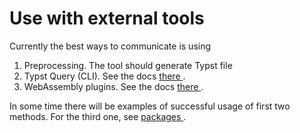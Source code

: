 #  Use with external tools

Currently the best ways to communicate is using

  1. Preprocessing. The tool should generate Typst file 
  2. Typst Query (CLI). See the docs [ there ](https://typst.app/docs/reference/meta/query#command-line-queries) . 
  3. WebAssembly plugins. See the docs [ there ](https://typst.app/docs/reference/foundations/plugin/) . 

In some time there will be examples of successful usage of first two methods.
For the third one, see [ packages ](../packages/index.html) .

